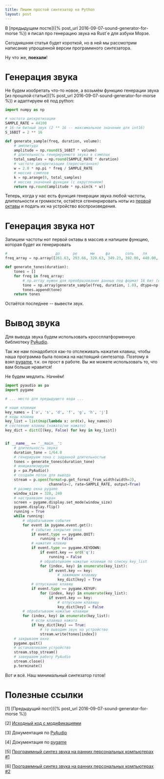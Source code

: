 ```yaml
---
title: Пишем простой синтезатор на Python
layout: post
---
```


В [предыдущем посте]({% post_url 2016-09-07-sound-generator-for-morse %}) я писал про генерацию звука на Rust`е для азбуки Морзе. 

Сегод*няш*няя статья будет короткой, но в ней мы рассмотрим написание упрощенной версии программного синтезатора. 

Ну что же, __поехали__!

# Генерация звука
Не будем изобретать что-то новое, а возьмём функцию генерации звука [из прошлой статьи]({% post_url 2016-09-07-sound-generator-for-morse %}) и адаптируем её под python:

```python
import numpy as np

# частота дискретизации
SAMPLE_RATE = 44100
# 16-ти битный звук (2 ** 16 -- максимальное значение для int16)
S_16BIT = 2 ** 16

def generate_sample(freq, duration, volume):
    # амплитуда
    amplitude = np.round(S_16BIT * volume)
    # длительность генерируемого звука в сэмплах
    total_samples = np.round(SAMPLE_RATE * duration)
    # частоте дискретизации (пересчитанная)
    w = 2.0 * np.pi * freq / SAMPLE_RATE
    # массив сэмплов
    k = np.arange(0, total_samples)
    # массив значений функции (с округлением)
    return np.round(amplitude * np.sin(k * w))
```

Теперь, когда у нас есть функция генерации звука любой частоты, длительности и громкости, остаётся сгененрировать ноты из [первой октавы](https://ru.wikipedia.org/wiki/Октавная_система#.D0.9F.D0.B5.D1.80.D0.B2.D0.B0.D1.8F_.D0.BE.D0.BA.D1.82.D0.B0.D0.B2.D0.B0) и подать их на устройство воспроизведения.

# Генерация звука нот

Запишем частоты нот первой октавы в массив и напишем функцию, которая будет их генерировать

```python
#                      до      ре      ми     фа       соль    ля      си
freq_array = np.array([261.63, 293.66, 329.63, 349.23, 392.00, 440.00, 493.88])

def generate_tones(duration):
    tones = []
    for freq in freq_array:
        # np.array нужен для преобразования данных под формат 16 бит (dtype=np.int16)
        tone = np.array(generate_sample(freq, duration, 1.0), dtype=np.int16)
        tones.append(tone)
    return tones
```

Остаётся последнее -- вывести звук.

# Вывод звука
Для вывода звука будем использовать кроссплатформенную библиотеку [PyAudio](https://people.csail.mit.edu/hubert/pyaudio/).

Так же нам понадобится как-то отслеживать нажатия клавиш, чтобы наша программа была похожа на настоящий синтезатор. Поэтому я взял [pygame](http://www.pygame.org/lofi.html), т.к. он прост в работе. Вы же можете использовать то, что вам больше нравится!

Не будем медлить. Начнём!

```python
import pyaudio as pa
import pygame

# ... место для предыдущего кода ...

# наши клавиши
key_names = ['a', 's', 'd', 'f', 'g', 'h', 'j']
# коды клавиш
key_list = list(map(lambda x: ord(x), key_names))
# состояние клавиш (нажато/не нажато)
key_dict = dict([(key, False) for key in key_list])


if __name__ == '__main__':
    # длительность звука
    duration_tone = 1/64.0
    # генерируем тона с заданной длительностью
    tones = generate_tones(duration_tone)
    # инициализируем
    p = pa.PyAudio()
    # создаём поток для вывода
    stream = p.open(format=p.get_format_from_width(width=2),
                    channels=2, rate=SAMPLE_RATE, output=True)
    # размер окна pygame
    window_size = 320, 240
    # настраиваем экран
    screen = pygame.display.set_mode(window_size)
    pygame.display.flip()
    running = True
    while running:
        # обрабатываем события
        for event in pygame.event.get():
            # событие закрытия окна
            if event.type == pygame.QUIT:
                running = False
            # нажатия клавиш
            if event.type == pygame.KEYDOWN:
                if event.key == ord('q'):
                    running = False
                # обрабатываем нажатые клавиши по списку key_list
                for (index, key) in enumerate(key_list):
                    if event.key == key:
                        # зажимаем клавишу
                        key_dict[key] = True
            # отпускание клавиш
            if event.type == pygame.KEYUP:
                for (index, key) in enumerate(key_list):
                    if event.key == key:
                        # отпускаем клавишу
                        key_dict[key] = False
        # обрабатываем нажатые клавиши
        for (index, key) in enumerate(key_list):
            # если клавиша нажата
            if key_dict[key] == True:
                # то выводим звук на устройство
                stream.write(tones[index])
    # закрываем окно
    pygame.quit()
    # останавливаем устройство
    stream.stop_stream()
    # завершаем работу PyAudio
    stream.close()
    p.terminate()
```

Вот и всё. Наш минимальный синтезатор готов!

# Полезные ссылки
[1] [Предыдущий пост]({% post_url 2016-09-07-sound-generator-for-morse %})

[2] [Исходный код с модификациями](https://gist.github.com/FreeCX/e463229415c87e6aa1e47e6ea67be1de)

[3] Документация по [PyAudio](https://people.csail.mit.edu/hubert/pyaudio/docs/)

[4] Документация по [pygame](http://www.pygame.org/docs/)

[5] [Программный синтез звука на ранних персональных компьютерах #1](https://habrahabr.ru/post/348036/)

[6] [Программный синтез звука на ранних персональных компьютерах #2](https://habrahabr.ru/post/348192/)
